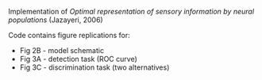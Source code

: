 



Implementation of _Optimal representation of sensory information by neural populations_ (Jazayeri, 2006)

Code contains figure replications for:

- Fig 2B - model schematic 
- Fig 3A - detection task (ROC curve)
- Fig 3C - discrimination task (two alternatives)

